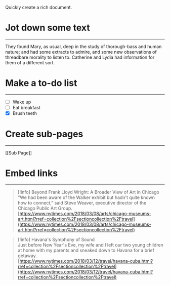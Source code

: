 Quickly create a rich document.

# Jot down some text

---

They found Mary, as usual, deep in the study of thorough-bass and human nature; and had some extracts to admire, and some new observations of threadbare morality to listen to. Catherine and Lydia had information for them of a different sort.

# Make a to-do list

---

- [ ] Wake up
- [ ] Eat breakfast
- [x] Brush teeth

# Create sub-pages

---

[[Sub Page]]

# Embed links

---

> [!info] Beyond Frank Lloyd Wright: A Broader View of Art in Chicago  
> "We had been aware of the Walker exhibit but hadn't quite known how to connect," said Steve Weaver, executive director of the Chicago Public Art Group.  
> [https://www.nytimes.com/2018/03/08/arts/chicago-museums-art.html?rref=collection%2Fsectioncollection%2Ftravel](https://www.nytimes.com/2018/03/08/arts/chicago-museums-art.html?rref=collection%2Fsectioncollection%2Ftravel)  

> [!info] Havana's Symphony of Sound  
> Just before New Year's Eve, my wife and I left our two young children at home with my parents and sneaked down to Havana for a brief getaway.  
> [https://www.nytimes.com/2018/03/12/travel/havana-cuba.html?rref=collection%2Fsectioncollection%2Ftravel](https://www.nytimes.com/2018/03/12/travel/havana-cuba.html?rref=collection%2Fsectioncollection%2Ftravel)